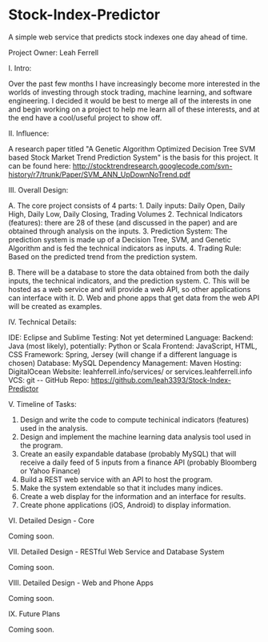 # Stock-Index-Predictor

A simple web service that predicts stock indexes one day ahead of time.

Project Owner: Leah Ferrell

I. Intro:

Over the past few months I have increasingly become more interested in the worlds of investing through stock trading, machine learning, and software engineering. I decided it would be best to merge all of the interests in one and begin working on a project to help me learn all of these interests, and at the end have a cool/useful project to show off.


II. Influence:

A research paper titled "A Genetic Algorithm Optimized Decision Tree SVM based Stock Market Trend Prediction System" is the basis for this project. It can be found here: http://stocktrendresearch.googlecode.com/svn-history/r7/trunk/Paper/SVM_ANN_UpDownNoTrend.pdf


III. Overall Design:

A. The core project consists of 4 parts: 
	1. Daily inputs: Daily Open, Daily High, Daily Low, Daily Closing, Trading Volumes
	2. Technical Indicators (features): there are 28 of these (and discussed in the paper) and are obtained through analysis on the inputs.
	3. Prediction System: The prediction system is made up of a Decision Tree, SVM, and Genetic Algorithm and is fed the technical indicators as inputs.
	4. Trading Rule: Based on the predicted trend from the prediction system.

B. There will be a database to store the data obtained from both the daily inputs, the technical indicators, and the prediction system.
C. This will be hosted as a web service and will provide a web API, so other applications can interface with it.
D. Web and phone apps that get data from the web API will be created as examples.


IV. Technical Details:

IDE: Eclipse and Sublime
Testing: Not yet determined
Language: 
	Backend: Java (most likely), potentially: Python or Scala
	Frontend: JavaScript, HTML, CSS
Framework: Spring, Jersey (will change if a different language is chosen)
Database: MySQL
Dependency Management: Maven
Hosting: DigitalOcean
Website: leahferrell.info/services/ or services.leahferrell.info
VCS: git -- GitHub
Repo: https://github.com/leah3393/Stock-Index-Predictor


V. Timeline of Tasks:

1. Design and write the code to compute techinical indicators (features) used in the analysis.
2. Design and implement the machine learning data analysis tool used in the program.
3. Create an easily expandable database (probably MySQL) that will receive a daily feed of 5 inputs from a finance API (probably Bloomberg or Yahoo Finance)
4. Build a REST web service with an API to host the program.
5. Make the system extendable so that it includes many indices.
6. Create a web display for the information and an interface for results.
7. Create phone applications (iOS, Android) to display information.


VI. Detailed Design - Core

Coming soon.


VII. Detailed Design - RESTful Web Service and Database System

Coming soon.


VIII. Detailed Design - Web and Phone Apps

Coming soon.


IX. Future Plans

Coming soon.

